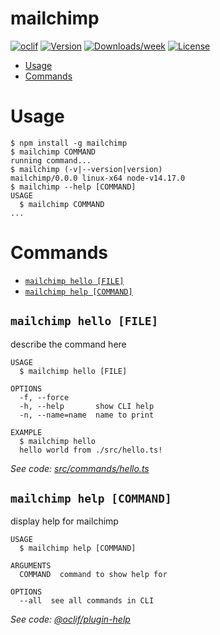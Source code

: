 mailchimp
=========



[![oclif](https://img.shields.io/badge/cli-oclif-brightgreen.svg)](https://oclif.io)
[![Version](https://img.shields.io/npm/v/mailchimp.svg)](https://npmjs.org/package/mailchimp)
[![Downloads/week](https://img.shields.io/npm/dw/mailchimp.svg)](https://npmjs.org/package/mailchimp)
[![License](https://img.shields.io/npm/l/mailchimp.svg)](https://github.com/https://github.com/nossas/bonde-workers/nossas/bonde-workers/blob/master/package.json)

<!-- toc -->
* [Usage](#usage)
* [Commands](#commands)
<!-- tocstop -->
# Usage
<!-- usage -->
```sh-session
$ npm install -g mailchimp
$ mailchimp COMMAND
running command...
$ mailchimp (-v|--version|version)
mailchimp/0.0.0 linux-x64 node-v14.17.0
$ mailchimp --help [COMMAND]
USAGE
  $ mailchimp COMMAND
...
```
<!-- usagestop -->
# Commands
<!-- commands -->
* [`mailchimp hello [FILE]`](#mailchimp-hello-file)
* [`mailchimp help [COMMAND]`](#mailchimp-help-command)

## `mailchimp hello [FILE]`

describe the command here

```
USAGE
  $ mailchimp hello [FILE]

OPTIONS
  -f, --force
  -h, --help       show CLI help
  -n, --name=name  name to print

EXAMPLE
  $ mailchimp hello
  hello world from ./src/hello.ts!
```

_See code: [src/commands/hello.ts](https://github.com/nossas/bonde-workers/nossas/bonde-workers/blob/v0.0.0/src/commands/hello.ts)_

## `mailchimp help [COMMAND]`

display help for mailchimp

```
USAGE
  $ mailchimp help [COMMAND]

ARGUMENTS
  COMMAND  command to show help for

OPTIONS
  --all  see all commands in CLI
```

_See code: [@oclif/plugin-help](https://github.com/oclif/plugin-help/blob/v3.2.2/src/commands/help.ts)_
<!-- commandsstop -->
